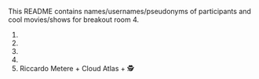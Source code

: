 This README contains names/usernames/pseudonyms of participants and cool movies/shows for breakout room 4.

1.
2.
3.
4.
5. Riccardo Metere + Cloud Atlas + 🕵️
